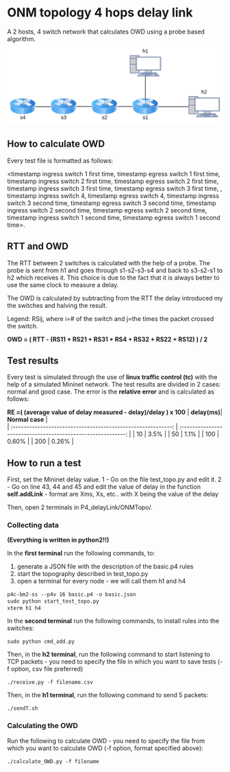# ONM topology 4 hops delay link
A 2 hosts, 4 switch network that calculates OWD using a probe based algorithm.
<img src="/misc/img/publication-ONMTopo.png" alt="onm.png" style="height=70%"/> 

## How to calculate OWD
Every test file is formatted as follows:

<timestamp ingress switch 1 first time, timestamp egress switch 1 first time, timestamp ingress switch 2 first time, timestamp egress switch 2 first time, timestamp ingress switch 3 first time, timestamp egress switch 3 first time, , timestamp ingress switch 4, timestamp egress switch 4, timestamp ingress switch 3 second time, timestamp egress switch 3 second time, timestamp ingress switch 2 second time, timestamp egress switch 2 second time, timestamp ingress switch 1 second time, timestamp egress switch 1 second time>.

## RTT and OWD
The RTT between 2 switches is calculated with the help of a probe. The probe is sent from h1 and goes through s1-s2-s3-s4 and back to s3-s2-s1 to h2 which receives it. This choice is due to the fact that it is always better to use the same clock to measure a delay. 

The OWD is calculated by subtracting from the RTT the delay introduced my the switches and halving the result. 

Legend: RSij, where i=# of the switch and j=the times the packet crossed the switch.

**OWD = ( RTT - (RS11 + RS21 + RS31 + RS4 + RS32 + RS22 + RS12) ) / 2**

## Test results
Every test is simulated through the use of **linux traffic control (tc)** with the help of a simulated Mininet network. The test results are divided in 2 cases: normal and good case.
The error is the **relative error** and is calculated as follows: 

__RE =( (average value of delay measured - delay)/delay ) x 100__
|   **delay(ms)**|                         **Normal case**                         |  
| :----------------------------------------------------------: | :----------------------------------------------------------: | 
| 10 | 3.5% |
| 50 | 1.1% | 
| 100 | 0.60% | 
| 200 | 0.26% |

## How to run a test
First, set the Mininet delay value. 
1 - Go on the file test_topo.py and edit it.
2 - Go on line 43, 44 and 45 and edit the value of delay in the function **self.addLink** - format are Xms, Xs, etc.. with X being the value of the delay

Then, open 2 terminals in P4_delayLink/ONMTopo/.

### Collecting data

**(Everything is written in python2!!)**

In the **first terminal** run the following commands, to:
1. generate a JSON file with the description of the basic.p4 rules
2. start the topography described in test_topo.py
3. open a terminal for every node - we will call them h1 and h4
```shell
p4c-bm2-ss --p4v 16 basic.p4 -o basic.json
sudo python start_test_topo.py
xterm h1 h4
```

In the **second terminal** run the following commands, to install rules into the switches:
```shell
sudo python cmd_add.py
```

Then, in the **h2 terminal**, run the following command to start listening to TCP packets - you need to specify the file in which you want to save tests (-f option, csv file preferred)
```shell
./receive.py -f filename.csv
```

Then, in the **h1 terminal**, run the following command to send 5 packets:
```shell
./sendT.sh
```

### Calculating the OWD
Run the following to calculate OWD - you need to specify the file from which you want to calculate OWD (-f option, format specified above):
```shell
./calculate_OWD.py -f filename
```
